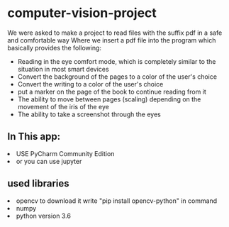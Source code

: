 # computer-vision-project
We were asked to make a project to read files with the suffix pdf in a safe and comfortable way
Where we insert a pdf file into the program which basically provides the following:
- Reading in the eye comfort mode, which is completely similar to the situation in most smart devices
- Convert the background of the pages to a color of the user's choice
- Convert the writing to a color of the user's choice
- put a marker on the page of the book to continue reading from it
- The ability to move between pages (scaling) depending on the movement of the iris of the eye
- The ability to take a screenshot through the eyes

<h2>In This app:</h2>
<li> USE PyCharm Community Edition </li>
<li> or you can use jupyter </li>

<h2> used libraries </h2>
<li> opencv to download it write "pip install opencv-python" in command </li>
<li> numpy </li>
<li> python version 3.6 </li>

